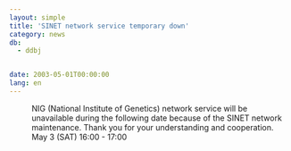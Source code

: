 ```yaml
---
layout: simple
title: 'SINET network service temporary down'
category: news
db:
  - ddbj


date: 2003-05-01T00:00:00
lang: en
---
```


<dd>NIG (National Institute of Genetics) network service will be unavailable during the following date because of the SINET network maintenance. Thank you for your understanding and cooperation.<br>
<dd>May 3 (SAT) 16:00 - 17:00</dd>
</dd>
